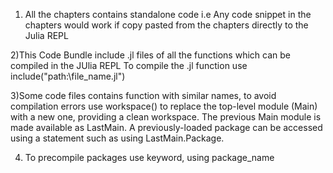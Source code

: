 1) All the chapters contains standalone code i.e Any code snippet in the chapters would work if copy pasted from the chapters directly to the Julia REPL

2)This Code Bundle include .jl files of all the functions which can be compiled in the JUlia REPL 
 To compile the .jl function use
include("path:\\file_name.jl")

3)Some code files contains function with similar names, to avoid compilation errors use workspace() to replace the top-level module (Main) with a new one, providing a clean workspace. The previous Main module is made available as LastMain. A previously-loaded package can be accessed using a statement such as using LastMain.Package.

4) To precompile packages use keyword, using package_name
